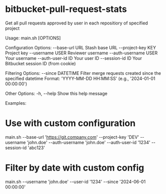 # bitbucket-pull-request-stats
Get all pull requests approved by user in each repositiory of specified project

Usage: main.sh [OPTIONS]

Configuration Options:
  --base-url URL        Stash base URL
  --project-key KEY     Project key
  --username USER       Reviewer username
  --auth-username USER  Your username
  --auth-user-id ID     Your user ID
  --session-id ID       Your Bitbucket session ID (from cookie)

Filtering Options:
  --since DATETIME      Filter merge requests created since the specified datetime
                        Format: 'YYYY-MM-DD HH:MM:SS' (e.g., '2024-01-01 00:00:00')

Other Options:
  -h, --help           Show this help message

Examples:
  # Use with custom configuration
  main.sh --base-url 'https://git.company.com' --project-key 'DEV' --username 'john.doe' --auth-username 'john.doe' --auth-user-id '1234' --session-id 'abc123'

  # Filter by date with custom config
  main.sh --username 'john.doe' --user-id '1234' --since '2024-06-01 00:00:00'
